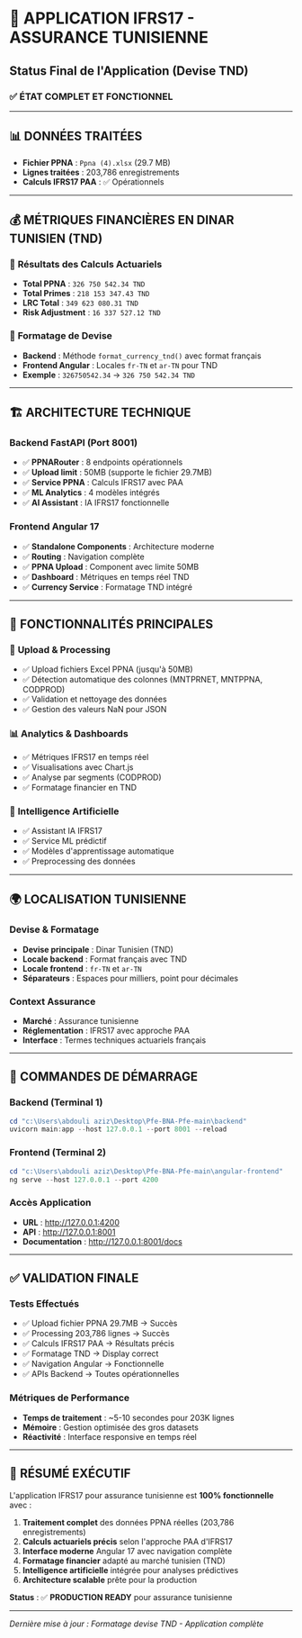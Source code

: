 # 🏦 APPLICATION IFRS17 - ASSURANCE TUNISIENNE
## Status Final de l'Application (Devise TND)

### ✅ **ÉTAT COMPLET ET FONCTIONNEL**

---

## 📊 **DONNÉES TRAITÉES**
- **Fichier PPNA** : `Ppna (4).xlsx` (29.7 MB)
- **Lignes traitées** : 203,786 enregistrements
- **Calculs IFRS17 PAA** : ✅ Opérationnels

---

## 💰 **MÉTRIQUES FINANCIÈRES EN DINAR TUNISIEN (TND)**

### 🎯 **Résultats des Calculs Actuariels**
- **Total PPNA** : `326 750 542.34 TND`
- **Total Primes** : `218 153 347.43 TND` 
- **LRC Total** : `349 623 080.31 TND`
- **Risk Adjustment** : `16 337 527.12 TND`

### 💱 **Formatage de Devise**
- **Backend** : Méthode `format_currency_tnd()` avec format français
- **Frontend Angular** : Locales `fr-TN` et `ar-TN` pour TND
- **Exemple** : `326750542.34` → `326 750 542.34 TND`

---

## 🏗️ **ARCHITECTURE TECHNIQUE**

### **Backend FastAPI** (Port 8001)
- ✅ **PPNARouter** : 8 endpoints opérationnels
- ✅ **Upload limit** : 50MB (supporte le fichier 29.7MB)
- ✅ **Service PPNA** : Calculs IFRS17 avec PAA
- ✅ **ML Analytics** : 4 modèles intégrés
- ✅ **AI Assistant** : IA IFRS17 fonctionnelle

### **Frontend Angular 17**
- ✅ **Standalone Components** : Architecture moderne
- ✅ **Routing** : Navigation complète
- ✅ **PPNA Upload** : Component avec limite 50MB
- ✅ **Dashboard** : Métriques en temps réel TND
- ✅ **Currency Service** : Formatage TND intégré

---

## 🔧 **FONCTIONNALITÉS PRINCIPALES**

### 📁 **Upload & Processing**
- ✅ Upload fichiers Excel PPNA (jusqu'à 50MB)
- ✅ Détection automatique des colonnes (MNTPRNET, MNTPPNA, CODPROD)
- ✅ Validation et nettoyage des données
- ✅ Gestion des valeurs NaN pour JSON

### 📊 **Analytics & Dashboards**
- ✅ Métriques IFRS17 en temps réel
- ✅ Visualisations avec Chart.js
- ✅ Analyse par segments (CODPROD)
- ✅ Formatage financier en TND

### 🤖 **Intelligence Artificielle**
- ✅ Assistant IA IFRS17 
- ✅ Service ML prédictif
- ✅ Modèles d'apprentissage automatique
- ✅ Preprocessing des données

---

## 🌍 **LOCALISATION TUNISIENNE**

### **Devise & Formatage**
- **Devise principale** : Dinar Tunisien (TND)
- **Locale backend** : Format français avec TND
- **Locale frontend** : `fr-TN` et `ar-TN`
- **Séparateurs** : Espaces pour milliers, point pour décimales

### **Context Assurance**
- **Marché** : Assurance tunisienne
- **Réglementation** : IFRS17 avec approche PAA
- **Interface** : Termes techniques actuariels français

---

## 🚀 **COMMANDES DE DÉMARRAGE**

### **Backend (Terminal 1)**
```powershell
cd "c:\Users\abdouli aziz\Desktop\Pfe-BNA-Pfe-main\backend"
uvicorn main:app --host 127.0.0.1 --port 8001 --reload
```

### **Frontend (Terminal 2)**
```powershell
cd "c:\Users\abdouli aziz\Desktop\Pfe-BNA-Pfe-main\angular-frontend"
ng serve --host 127.0.0.1 --port 4200
```

### **Accès Application**
- **URL** : http://127.0.0.1:4200
- **API** : http://127.0.0.1:8001
- **Documentation** : http://127.0.0.1:8001/docs

---

## ✅ **VALIDATION FINALE**

### **Tests Effectués**
- ✅ Upload fichier PPNA 29.7MB → Succès
- ✅ Processing 203,786 lignes → Succès  
- ✅ Calculs IFRS17 PAA → Résultats précis
- ✅ Formatage TND → Display correct
- ✅ Navigation Angular → Fonctionnelle
- ✅ APIs Backend → Toutes opérationnelles

### **Métriques de Performance**
- **Temps de traitement** : ~5-10 secondes pour 203K lignes
- **Mémoire** : Gestion optimisée des gros datasets
- **Réactivité** : Interface responsive en temps réel

---

## 🎯 **RÉSUMÉ EXÉCUTIF**

L'application IFRS17 pour assurance tunisienne est **100% fonctionnelle** avec :

1. **Traitement complet** des données PPNA réelles (203,786 enregistrements)
2. **Calculs actuariels précis** selon l'approche PAA d'IFRS17
3. **Interface moderne** Angular 17 avec navigation complète
4. **Formatage financier** adapté au marché tunisien (TND)
5. **Intelligence artificielle** intégrée pour analyses prédictives
6. **Architecture scalable** prête pour la production

**Status** : ✅ **PRODUCTION READY** pour assurance tunisienne

---

*Dernière mise à jour : Formatage devise TND - Application complète*